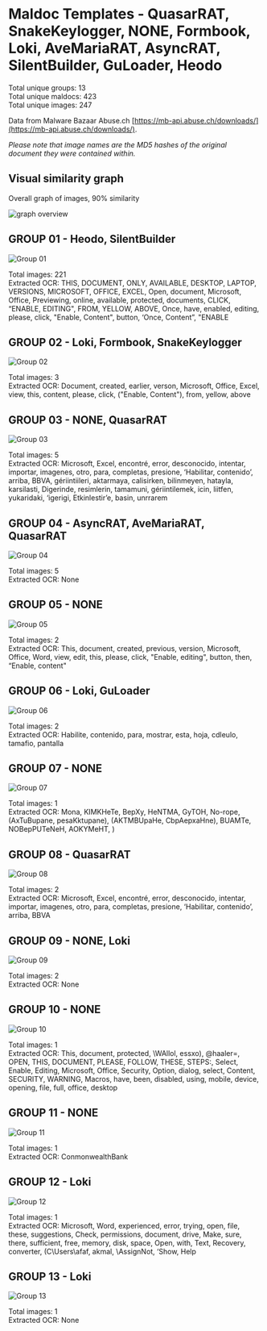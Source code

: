 # Maldoc Templates - QuasarRAT, SnakeKeylogger, NONE, Formbook, Loki, AveMariaRAT, AsyncRAT, SilentBuilder, GuLoader, Heodo

Total unique groups: 13  
Total unique maldocs: 423  
Total unique images: 247  

Data from Malware Bazaar Abuse.ch [https://mb-api.abuse.ch/downloads/](https://mb-api.abuse.ch/downloads/).  

*Please note that image names are the MD5 hashes of the original document they were contained within.*

## Visual similarity graph

Overall graph of images, 90% similarity

![graph overview](https://raw.githubusercontent.com/jstrosch/malware-samples/master/maldoc_templates/2022/abuse_ch/week04_Jan17-Jan21/overview.png?raw=true")  

## GROUP 01 - Heodo, SilentBuilder

![Group 01](https://raw.githubusercontent.com/jstrosch/malware-samples/master/maldoc_templates/2022/abuse_ch/week04_Jan17-Jan21/group_01/Heodo_b98526d80304e57b590d741228f44120.jpg?raw=true)

Total images: 221  
Extracted OCR: THIS, DOCUMENT, ONLY, AVAILABLE, DESKTOP, LAPTOP, VERSIONS, MICROSOFT, OFFICE, EXCEL, Open, document, Microsoft, Office, Previewing, online, available, protected, documents, CLICK, “ENABLE, EDITING", FROM, YELLOW, ABOVE, Once, have, enabled, editing, please, click, "Enable, Content", button, ‘Once, Content”, "ENABLE  

## GROUP 02 - Loki, Formbook, SnakeKeylogger

![Group 02](https://raw.githubusercontent.com/jstrosch/malware-samples/master/maldoc_templates/2022/abuse_ch/week04_Jan17-Jan21/group_02/Loki_6e2fe9937e98dcb0a15bb7dd9d9a48aa.jpg?raw=true)

Total images: 3  
Extracted OCR: Document, created, earlier, verson, Microsoft, Office, Excel, view, this, content, please, click, ("Enable, Content"), from, yellow, above  

## GROUP 03 - NONE, QuasarRAT

![Group 03](https://raw.githubusercontent.com/jstrosch/malware-samples/master/maldoc_templates/2022/abuse_ch/week04_Jan17-Jan21/group_03/NONE_ddae8747fd5d46d6723655b5680bf118.jpg?raw=true)

Total images: 5  
Extracted OCR: Microsoft, Excel, encontré, error, desconocido, intentar, importar, imagenes, otro, para, completas, presione, ‘Habilitar, contenido’, arriba, BBVA, gériintiileri, aktarmaya, calisirken, bilinmeyen, hatayla, karsilasti, Digerinde, resimlerin, tamamuni, gériintilemek, icin, liitfen, yukaridaki, ‘igerigi, Etkinlestir’e, basin, unrrarem  

## GROUP 04 - AsyncRAT, AveMariaRAT, QuasarRAT

![Group 04](https://raw.githubusercontent.com/jstrosch/malware-samples/master/maldoc_templates/2022/abuse_ch/week04_Jan17-Jan21/group_04/AsyncRAT_943e70ef78c580fe7a303ac87f67d9c5.jpg?raw=true)

Total images: 5  
Extracted OCR: None  

## GROUP 05 - NONE

![Group 05](https://raw.githubusercontent.com/jstrosch/malware-samples/master/maldoc_templates/2022/abuse_ch/week04_Jan17-Jan21/group_05/NONE_dbc2e4848ec5116bb7dea17ee9427f33.jpg?raw=true)

Total images: 2  
Extracted OCR: This, document, created, previous, version, Microsoft, Office, Word, view, edit, this, please, click, "Enable, editing", button, then, “Enable, content"  

## GROUP 06 - Loki, GuLoader

![Group 06](https://raw.githubusercontent.com/jstrosch/malware-samples/master/maldoc_templates/2022/abuse_ch/week04_Jan17-Jan21/group_06/Loki_b5bc2cd366aef3ceea05aef732a2daa9.jpg?raw=true)

Total images: 2  
Extracted OCR: Habilite, contenido, para, mostrar, esta, hoja, cdleulo, tamafio, pantalla  

## GROUP 07 - NONE

![Group 07](https://raw.githubusercontent.com/jstrosch/malware-samples/master/maldoc_templates/2022/abuse_ch/week04_Jan17-Jan21/group_07/NONE_b82b69824a1423b3b74575f9f3abfce8.jpg?raw=true)

Total images: 1  
Extracted OCR: Mona, KIMKHeTe, BepXy, HeNTMA, GyTOH, No-rope, (AxTuBupane, pesaKktupane), (AKTMBUpaHe, CbpAepxaHne), BUAMTe, NOBepPUTeNeH, AOKYMeHT, <a>)  

## GROUP 08 - QuasarRAT

![Group 08](https://raw.githubusercontent.com/jstrosch/malware-samples/master/maldoc_templates/2022/abuse_ch/week04_Jan17-Jan21/group_08/QuasarRAT_3f5592a9c44032ed3951fa6609277908.jpg?raw=true)

Total images: 2  
Extracted OCR: Microsoft, Excel, encontré, error, desconocido, intentar, importar, imagenes, otro, para, completas, presione, ‘Habilitar, contenido’, arriba, BBVA  

## GROUP 09 - NONE, Loki

![Group 09](https://raw.githubusercontent.com/jstrosch/malware-samples/master/maldoc_templates/2022/abuse_ch/week04_Jan17-Jan21/group_09/NONE_9118d57f30428defac24f0d001cb9e43.jpg?raw=true)

Total images: 2  
Extracted OCR: None  

## GROUP 10 - NONE

![Group 10](https://raw.githubusercontent.com/jstrosch/malware-samples/master/maldoc_templates/2022/abuse_ch/week04_Jan17-Jan21/group_10/NONE_a1ced00f04bcc53831a012db91599318.jpg?raw=true)

Total images: 1  
Extracted OCR: This, document, protected, \WAllol, essxo), @haaler=, OPEN, THIS, DOCUMENT, PLEASE, FOLLOW, THESE, STEPS:, Select, Enable, Editing, Microsoft, Office, Security, Option, dialog, select, Content, SECURITY, WARNING, Macros, have, been, disabled, using, mobile, device, opening, file, full, office, desktop  

## GROUP 11 - NONE

![Group 11](https://raw.githubusercontent.com/jstrosch/malware-samples/master/maldoc_templates/2022/abuse_ch/week04_Jan17-Jan21/group_11/NONE_880bc86a18105479bff7567105d643c7.jpg?raw=true)

Total images: 1  
Extracted OCR: ConmonwealthBank  

## GROUP 12 - Loki

![Group 12](https://raw.githubusercontent.com/jstrosch/malware-samples/master/maldoc_templates/2022/abuse_ch/week04_Jan17-Jan21/group_12/Loki_24288083f44d7919bb85eb80f477161b.jpg?raw=true)

Total images: 1  
Extracted OCR: Microsoft, Word, experienced, error, trying, open, file, these, suggestions, Check, permissions, document, drive, Make, sure, there, sufficient, free, memory, disk, space, Open, with, Text, Recovery, converter, (C\Users\afaf, akmal\, \AssignNot, ‘Show, Help  

## GROUP 13 - Loki

![Group 13](https://raw.githubusercontent.com/jstrosch/malware-samples/master/maldoc_templates/2022/abuse_ch/week04_Jan17-Jan21/group_13/Loki_2e99bf41a05731ab85b55f73130a327e.jpg?raw=true)

Total images: 1  
Extracted OCR: None  

